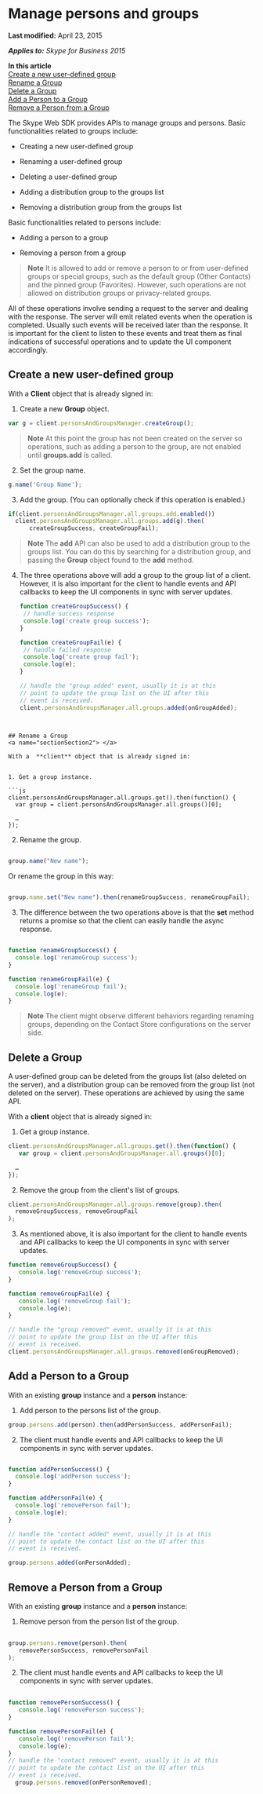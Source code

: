 
# Manage persons and groups

 **Last modified:** April 23, 2015

 _**Applies to:** Skype for Business 2015_

 **In this article**  
[Create a new user-defined group](#sectionSection1)  
[Rename a Group](#sectionSection2)  
[Delete a Group](#sectionSection3)  
[Add a Person to a Group](#sectionSection4)  
[Remove a Person from a Group](#sectionSection5)  


The Skype Web SDK provides APIs to manage groups and persons. Basic functionalities related to groups include:

- Creating a new user-defined group
    
- Renaming a user-defined group
    
- Deleting a user-defined group
    
- Adding a distribution group to the groups list
    
- Removing a distribution group from the groups list
    
Basic functionalities related to persons include:

- Adding a person to a group
    
- Removing a person from a group
    

>**Note**  It is allowed to add or remove a person to or from user-defined groups or special groups, such as the default group (Other Contacts) and the pinned group (Favorites). However, such operations are not allowed on distribution groups or privacy-related groups.

All of these operations involve sending a request to the server and dealing with the response. The server will emit related events when the operation is completed. Usually such events will be received later than the response. It is important for the client to listen to these events and treat them as final indications of successful operations and to update the UI component accordingly.

## Create a new user-defined group
<a name="sectionSection1"> </a>

With a  **Client** object that is already signed in:


1. Create a new **Group** object. 
    

  ```js
  var g = client.personsAndGroupsManager.createGroup();
  ```


 >**Note**  At this point the group has not been created on the server so operations, such as adding a person to the group, are not enabled until **groups.add** is called.

2. Set the group name.
    

  ```js
  g.name('Group Name');
  ```

3. Add the group. (You can optionally check if this operation is enabled.)
    

  ```js
if(client.personsAndGroupsManager.all.groups.add.enabled())
	client.personsAndGroupsManager.all.groups.add(g).then(
		createGroupSuccess, createGroupFail);

  ```


 >**Note**   The **add** API can also be used to add a distribution group to the groups list. You can do this by searching for a distribution group, and passing the **Group** object found to the **add** method.

4. The three operations above will add a group to the group list of a client. However, it is also important for the client to handle events and API callbacks to keep the UI components in sync with server updates.
    

   ```js
   function createGroupSuccess() {
   	// handle success response
   	console.log('create group success');
   }
   
   function createGroupFail(e) {
   	// handle failed response
   	console.log('create group fail');
   	console.log(e);
   }

   // handle the "group added" event, usually it is at this
   // point to update the group list on the UI after this
   // event is received.
   client.personsAndGroupsManager.all.groups.added(onGroupAdded);
   
  ```


## Rename a Group
<a name="sectionSection2"> </a>

With a  **client** object that is already signed in:


1. Get a group instance.

  ```js
  client.personsAndGroupsManager.all.groups.get().then(function() {
	var group = client.personsAndGroupsManager.all.groups()[0];
	
	…
});

  ```

2. Rename the group.
    

 ```js
  
 group.name("New name");

   ```


   Or rename the group in this way:
    


  ```js
  
 group.name.set("New name").then(renameGroupSuccess, renameGroupFail);

   ```

3. The difference between the two operations above is that the  **set** method returns a promise so that the client can easily handle the async response.
    

  ```js
  
  function renameGroupSuccess() {
  	console.log('renameGroup success');
  }
 
  function renameGroupFail(e) {
  	console.log('renameGroup fail');
  	console.log(e);
  }
 
   ```


 >**Note**  The client might observe different behaviors regarding renaming groups, depending on the Contact Store configurations on the server side.


## Delete a Group
<a name="sectionSection3"> </a>

A user-defined group can be deleted from the groups list (also deleted on the server), and a distribution group can be removed from the group list (not deleted on the server). These operations are achieved by using the same API.

With a  **client** object that is already signed in:


1. Get a group instance.
    

  ```js
 client.personsAndGroupsManager.all.groups.get().then(function() {
     var group = client.personsAndGroupsManager.all.groups()[0];

	…
});

  ```

2. Remove the group from the client's list of groups.
    

  ```js
 client.personsAndGroupsManager.all.groups.remove(group).then(
 	removeGroupSuccess, removeGroupFail
 );
 
  ```

3. As mentioned above, it is also important for the client to handle events and API callbacks to keep the UI components in sync with server updates.

 ```js
 function removeGroupSuccess() {
 	console.log('removeGroup success');
 }

 function removeGroupFail(e) {
 	console.log('removeGroup fail');
 	console.log(e);
 }
 
 // handle the "group removed" event, usually it is at this
 // point to update the group list on the UI after this
 // event is received.
 client.personsAndGroupsManager.all.groups.removed(onGroupRemoved);

  ```


## Add a Person to a Group
<a name="sectionSection4"> </a>

With an existing  **group** instance and a **person** instance:


1. Add person to the persons list of the group.
    

  ```js
  group.persons.add(person).then(addPersonSuccess, addPersonFail);
  
   ```

2. The client must handle events and API callbacks to keep the UI components in sync with server updates.
    

  ```js
  
 function addPersonSuccess() {
 	console.log('addPerson success');
 }
 
 function addPersonFail(e) {
 	console.log('removePerson fail');
 	console.log(e);
 }
 
 // handle the "contact added" event, usually it is at this
 // point to update the contact list on the UI after this
 // event is received.
 
 group.persons.added(onPersonAdded);
 
 ```


## Remove a Person from a Group
<a name="sectionSection5"> </a>

With an existing  **group** instance and a **person** instance:


1. Remove person from the person list of the group.
    

 ```js
  
 group.persons.remove(person).then(
 	removePersonSuccess, removePersonFail
 );

   ```

2. The client must handle events and API callbacks to keep the UI components in sync with server updates.
    

 ```js
   
 function removePersonSuccess() {
 	console.log('removePerson success');
 }
 
 function removePersonFail(e) {
 	console.log('removePerson fail');
 	console.log(e);
 }
 // handle the "contact removed" event, usually it is at this
 // point to update the contact list on the UI after this
 // event is received.
   group.persons.removed(onPersonRemoved);
 
   ```

